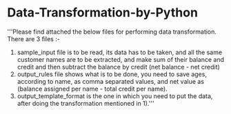 # Data-Transformation-by-Python
'''Please find attached the below files for performing data transformation.
There are 3 files :-
1) sample_input file is to be read, its data has to be taken, and all the same customer names are to be extracted, and make sum of their balance and credit and then subtract the balance by credit (net balance - net credit)
2) output_rules file shows what is to be done, you need to save ages, according to name, as comma separated values, and net value as (balance assigned per name - total credit per name).
3) output_template_format is the one in which you need to put the data, after doing the transformation mentioned in 1).'''


